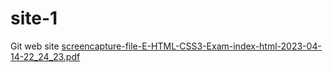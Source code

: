 # site-1
Git web site
[screencapture-file-E-HTML-CSS3-Exam-index-html-2023-04-14-22_24_23.pdf](https://github.com/KusmiiVasyl/site-1/files/11236608/screencapture-file-E-HTML-CSS3-Exam-index-html-2023-04-14-22_24_23.pdf)
